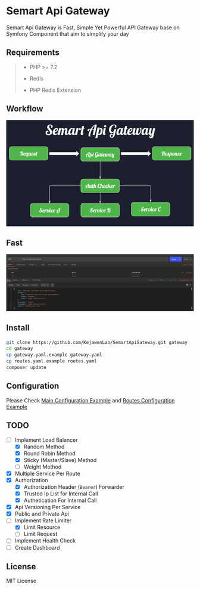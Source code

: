 # Semart Api Gateway

Semart Api Gateway is Fast, Simple Yet Powerful API Gateway base on Symfony Component that aim to simplify your day

## Requirements

>
> * PHP >= 7.2
>
> * Redis
>
> * PHP Redis Extension
>

## Workflow

![Workflow](flow.png)

## Fast

![Screenshot](response.png)

## Install

```bash
git clone https://github.com/KejawenLab/SemartApiGateway.git gateway
cd gateway
cp gateway.yaml.example gateway.yaml
cp routes.yaml.example routes.yaml
composer update
```

## Configuration

Please Check [Main Configuration Example](gateway.yaml.example) and [Routes Configuration Example](routes.yaml.example)

## TODO

- [ ] Implement Load Balancer
    - [X] Random Method 
    - [X] Round Robin Method
    - [X] Sticky (Master/Slave) Method
    - [ ] Weight Method
- [X] Multiple Service Per Route
- [X] Authorization
    - [X] Authorization Header (`Bearer`) Forwarder
    - [X] Trusted Ip List for Internal Call
    - [X] Authetication For Internal Call
- [X] Api Versioning Per Service
- [X] Public and Private Api
- [ ] Implement Rate Limiter
    - [X] Limit Resource
    - [ ] Limit Request
- [ ] Implement Health Check
- [ ] Create Dashboard

## License

MIT License
